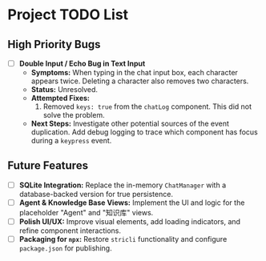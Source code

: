 # Project TODO List

## High Priority Bugs

- [ ] **Double Input / Echo Bug in Text Input**
  - **Symptoms:** When typing in the chat input box, each character appears twice. Deleting a character also removes two characters.
  - **Status:** Unresolved.
  - **Attempted Fixes:**
    1.  Removed `keys: true` from the `chatLog` component. This did not solve the problem.
  - **Next Steps:** Investigate other potential sources of the event duplication. Add debug logging to trace which component has focus during a `keypress` event.

## Future Features

- [ ] **SQLite Integration:** Replace the in-memory `ChatManager` with a database-backed version for true persistence.
- [ ] **Agent & Knowledge Base Views:** Implement the UI and logic for the placeholder "Agent" and "知识库" views.
- [ ] **Polish UI/UX:** Improve visual elements, add loading indicators, and refine component interactions.
- [ ] **Packaging for `npx`:** Restore `stricli` functionality and configure `package.json` for publishing.

